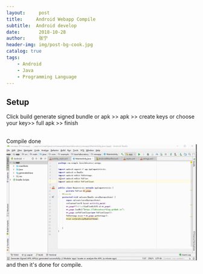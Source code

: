 ```yaml
---
layout:     post
title:     Android Webapp Compile
subtitle:  Android develop 
date:       2018-10-28 
author:     张宁
header-img: img/post-bg-cook.jpg
catalog: true
tags:
    - Android
    - Java
    - Programming Language
---
```

## Setup
Click build generate signed bundle or apk >>  apk  >> create keys or choose your key>> full apk >> finish

<br> Compile done
<img src='/img/android-build-done.gif'>
and then it's  done for compile.